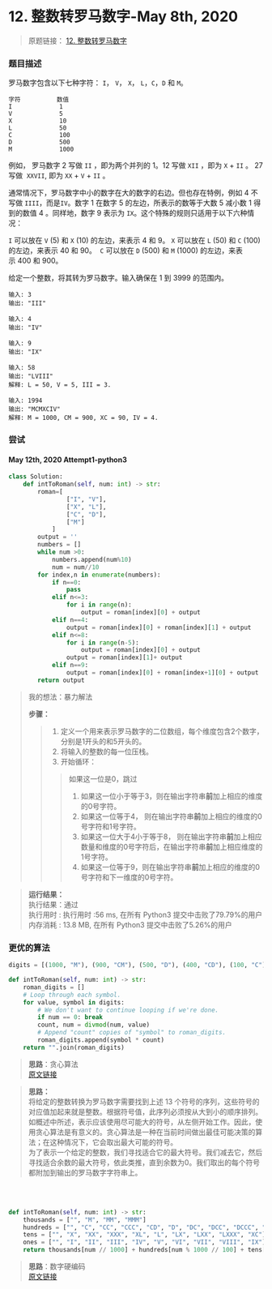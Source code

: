 # 12. 整数转罗马数字-May 8th, 2020

> 原题链接： [12. 整数转罗马数字](https://leetcode-cn.com/problems/integer-to-roman/)

### 题目描述

罗马数字包含以下七种字符： `I`， `V`， `X`， `L`，`C`，`D` 和 `M`。

```
字符          数值
I             1
V             5
X             10
L             50
C             100
D             500
M             1000
```
例如， 罗马数字 2 写做 `II` ，即为两个并列的 1。12 写做 `XII` ，即为 `X` + `II` 。 27 写做  `XXVII`, 即为 `XX` + `V` + `II` 。

通常情况下，罗马数字中小的数字在大的数字的右边。但也存在特例，例如 4 不写做 `IIII`，而是`IV`。数字 1 在数字 5 的左边，所表示的数等于大数 5 减小数 1 得到的数值 4 。同样地，数字 9 表示为 `IX`。这个特殊的规则只适用于以下六种情况：

`I` 可以放在 `V` (5) 和 `X` (10) 的左边，来表示 4 和 9。
`X` 可以放在 `L` (50) 和 `C` (100) 的左边，来表示 40 和 90。 
`C` 可以放在 `D` (500) 和 `M` (1000) 的左边，来表示 400 和 900。  

给定一个整数，将其转为罗马数字。输入确保在 1 到 3999 的范围内。

```
输入: 3
输出: "III"
```
```
输入: 4
输出: "IV"
```
```
输入: 9
输出: "IX"
```
```
输入: 58
输出: "LVIII"
解释: L = 50, V = 5, III = 3.
```
```
输入: 1994
输出: "MCMXCIV"
解释: M = 1000, CM = 900, XC = 90, IV = 4.
```



### 尝试

#### May 12th, 2020 Attempt1-python3

```python
class Solution:
    def intToRoman(self, num: int) -> str:
        roman=[
                ["I", "V"],
                ["X", "L"],
                ["C", "D"],
                ["M"]
            ]
        output = ''
        numbers = []
        while num >0:
            numbers.append(num%10)
            num = num//10
        for index,n in enumerate(numbers):
            if n==0:
                pass
            elif n<=3:
                for i in range(n):
                    output = roman[index][0] + output 
            elif n==4:
                output = roman[index][0] + roman[index][1] + output  
            elif n<=8:
                for i in range(n-5):
                    output = roman[index][0] + output 
                output = roman[index][1]+ output 
            elif n==9:
                output = roman[index][0] + roman[index+1][0] + output
        return output
```

> 我的想法：暴力解法
>
> **步骤：** 
> > 1. 定义一个用来表示罗马数字的二位数组，每个维度包含2个数字，分别是1开头的和5开头的。
> > 2. 将输入的整数的每一位压栈。
> > 3. 开始循环：
> > > 如果这一位是0，跳过
> > > 1. 如果这一位小于等于3，则在输出字符串**前**加上相应的维度的0号字符。
> > > 2. 如果这一位等于4， 则在输出字符串**前**加上相应的维度的0号字符和1号字符。
> > > 3. 如果这一位大于4小于等于8， 则在输出字符串**前**加上相应数量和维度的0号字符后，在输出字符串**前**加上相应维度的1号字符。
> > > 4. 如果这一位等于9，则在输出字符串**前**加上相应的维度的0号字符和下一维度的0号字符。

> **运行结果：**   
> 执行结果：通过   
> 执行用时 : 执行用时 :56 ms, 在所有 Python3 提交中击败了79.79%的用户   
> 内存消耗 : 13.8 MB, 在所有 Python3 提交中击败了5.26%的用户


### 更优的算法

```python
digits = [(1000, "M"), (900, "CM"), (500, "D"), (400, "CD"), (100, "C"),(90, "XC"), (50, "L"), (40, "XL"), (10, "X"), (9, "IX"), (5, "V"), (4, "IV"), (1, "I")]

def intToRoman(self, num: int) -> str:
    roman_digits = []
    # Loop through each symbol.
    for value, symbol in digits:
        # We don't want to continue looping if we're done.
        if num == 0: break
        count, num = divmod(num, value)
        # Append "count" copies of "symbol" to roman_digits.
        roman_digits.append(symbol * count)
    return "".join(roman_digits)
```


> **思路**：贪心算法  
> [原文链接](https://leetcode-cn.com/problems/string-to-integer-atoi/comments/)

> **思路：**   
> 将给定的整数转换为罗马数字需要找到上述 13 个符号的序列，这些符号的对应值加起来就是整数。根据符号值，此序列必须按从大到小的顺序排列。如概述中所述，表示应该使用尽可能大的符号，从左侧开始工作。因此，使用贪心算法是有意义的。贪心算法是一种在当前时间做出最佳可能决策的算法；在这种情况下，它会取出最大可能的符号。  
> 为了表示一个给定的整数，我们寻找适合它的最大符号。我们减去它，然后寻找适合余数的最大符号，依此类推，直到余数为0。我们取出的每个符号都附加到输出的罗马数字字符串上。

<br> 
<br> 

```python
def intToRoman(self, num: int) -> str:
    thousands = ["", "M", "MM", "MMM"]
    hundreds = ["", "C", "CC", "CCC", "CD", "D", "DC", "DCC", "DCCC", "CM"]
    tens = ["", "X", "XX", "XXX", "XL", "L", "LX", "LXX", "LXXX", "XC"]
    ones = ["", "I", "II", "III", "IV", "V", "VI", "VII", "VIII", "IX"]
    return thousands[num // 1000] + hundreds[num % 1000 // 100] + tens[num % 100 // 10] + ones[num % 10]
```
> **思路**：数字硬编码  
> [原文链接](https://leetcode-cn.com/problems/string-to-integer-atoi/comments/)